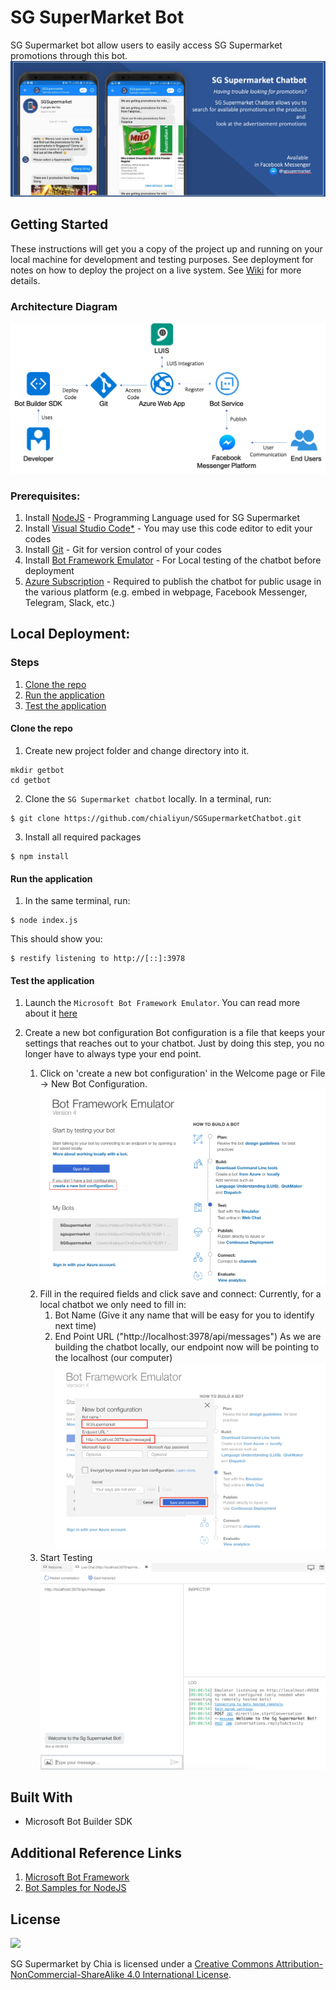 # SG SuperMarket Bot
SG Supermarket bot allow users to easily access SG Supermarket promotions through this bot.
![Banner](https://github.com/chialiyun/SGSupermarketChatbot/blob/master/image/Banner.png)

## Getting Started
These instructions will get you a copy of the project up and running on your local machine for development and testing purposes. 
See deployment for notes on how to deploy the project on a live system.
See [Wiki](https://github.com/chialiyun/SGSupermarketChatbot/wiki) for more details.

### Architecture Diagram
![Architecture diagram](https://github.com/chialiyun/SGSupermarketChatbot/blob/master/image/Architecture%20Diagram.png)

### Prerequisites:
1. Install [NodeJS](https://nodejs.org/dist/v8.12.0/node-v8.12.0-x64.msi) - Programming Language used for SG Supermarket 
2. Install [Visual Studio Code*](https://code.visualstudio.com/) - You may use this code editor to edit your codes
3. Install [Git](https://git-scm.com/download/win) - Git for version control of your codes
4. Install [Bot Framework Emulator](https://github.com/Microsoft/BotFramework-Emulator/releases/download/v4.0.0-preview.40025/botframework-emulator-setup-4.0.0-preview.40025.exe) - For Local testing of the chatbot before deployment
5. [Azure Subscription](https://azure.microsoft.com/en-us/free/?ref=microsoft.com&utm_source=microsoft.com&utm_medium=docs&utm_campaign=visualstudio) - Required to publish the chatbot for public usage in the various platform (e.g. embed in webpage, Facebook Messenger, Telegram, Slack, etc.)

## Local Deployment:
### Steps
1. [Clone the repo](https://github.com/chialiyun/SGSupermarketChatbot#clone-the-repo)
2. [Run the application](https://github.com/chialiyun/SGSupermarketChatbot#run-the-application)
3. [Test the application](https://github.com/chialiyun/SGSupermarketChatbot#test-the-application)

#### Clone the repo
1. Create new project folder and change directory into it.
```
mkdir getbot
cd getbot
```
2. Clone the `SG Supermarket chatbot` locally. In a terminal, run:
```
$ git clone https://github.com/chialiyun/SGSupermarketChatbot.git
```
3. Install all required packages
```
$ npm install
```

#### Run the application
1. In the same terminal, run:
```
$ node index.js
```

This should show you:
```
$ restify listening to http://[::]:3978
```

#### Test the application
1. Launch the `Microsoft Bot Framework Emulator`. You can read more about it [here](https://github.com/microsoft/botframework-emulator/wiki/Getting-Started)

2. Create a new bot configuration
    Bot configuration is a file that keeps your settings that reaches out to your chatbot. Just by doing this step, you no longer have to always type your end point.
   1. Click on 'create a new bot configuration' in the Welcome page or File -> New Bot Configuration. 
   ![1. create bot configuration.png](https://github.com/chialiyun/SGSupermarketChatbot/blob/master/image/Documentation/Microsoft%20Bot%20Framework%20Emulator/1.%20create%20bot%20configuration.png)
   2. Fill in the required fields and click save and connect:
     Currently, for a local chatbot we only need to fill in:
        1. Bot Name (Give it any name that will be easy for you to identify next time)
        2. End Point URL ("http://localhost:3978/api/messages")
        As we are building the chatbot locally, our endpoint now will be pointing to the localhost (our computer)
        ![2. Fill in the configuration.png](https://github.com/chialiyun/SGSupermarketChatbot/blob/master/image/Documentation/Microsoft%20Bot%20Framework%20Emulator/2.%20Fill%20in%20the%20configuration.png)
    3. Start Testing
    ![3. start testing.png](https://github.com/chialiyun/SGSupermarketChatbot/blob/master/image/Documentation/Microsoft%20Bot%20Framework%20Emulator/3.%20start%20testing.png)

## Built With
* Microsoft Bot Builder SDK

## Additional Reference Links
1. [Microsoft Bot Framework](https://docs.microsoft.com/en-us/azure/bot-service/javascript/bot-builder-javascript-quickstart?view=azure-bot-service-4.0)
2. [Bot Samples for NodeJS](https://github.com/Microsoft/BotBuilder-Samples)

## License
![](https://i.creativecommons.org/l/by-nc-sa/4.0/88x31.png)

SG Supermarket by Chia is licensed under a [Creative Commons Attribution-NonCommercial-ShareAlike 4.0 International License](http://creativecommons.org/licenses/by-nc-sa/4.0/).